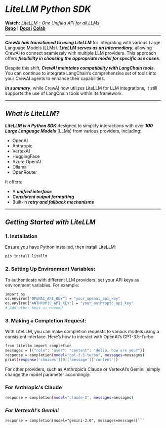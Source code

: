 # **_LiteLLM Python SDK_**

**Watch:** *[LiteLLM - One Unified API for all LLMs](https://www.youtube.com/watch?v=29_ipKNI8I0)*  
**[Repo](https://github.com/BerriAI/litellm)** | **[Docs](https://docs.litellm.ai/docs/#litellm-python-sdk)**| **[Colab](https://colab.research.google.com/github/BerriAI/litellm/blob/main/cookbook/liteLLM_Getting_Started.ipynb#scrollTo=speIkoX_8db4)**

---

**_CrewAI has transitioned to using LiteLLM_** for integrating with various Large Language Models (LLMs). **_LiteLLM serves as an intermediary_**, allowing CrewAI to connect seamlessly with multiple LLM providers. This approach offers **_flexibility in choosing the appropriate model for specific use cases_**.

Despite this shift, **_CrewAI maintains compatibility with LangChain tools_**. You can continue to integrate LangChain’s comprehensive set of tools into your CrewAI agents to enhance their capabilities.

**_In summary_**, while CrewAI now utilizes LiteLLM for LLM integrations, it still supports the use of LangChain tools within its framework.

---

## **_What is LiteLLM?_**

**_LiteLLM is a Python SDK_** designed to simplify interactions with over **_100 Large Language Models_** (LLMs) from various providers, including:

- OpenAI  
- Anthropic  
- VertexAI  
- HuggingFace  
- Azure OpenAI  
- Ollama  
- OpenRouter  

It offers:

- A **_unified interface_**
- **_Consistent output formatting_**
- Built-in **_retry and fallback mechanisms_**

---

## **_Getting Started with LiteLLM_**

### **1. Installation**

Ensure you have Python installed, then install LiteLLM:

```bash
pip install litellm
```

### **2. Setting Up Environment Variables:**

To authenticate with different LLM providers, set your API keys as environment variables. For example:

```bash
import os
os.environ["OPENAI_API_KEY"] = "your_openai_api_key"
os.environ["ANTHROPIC_API_KEY"] = "your_anthropic_api_key"
# Add other keys as needed
```

### **3. Making a Completion Request:**

With LiteLLM, you can make completion requests to various models using a consistent interface. Here’s how to interact with OpenAI’s GPT-3.5-Turbo:

```bash
from litellm import completion
messages = [{"role": "user", "content": "Hello, how are you?"}]
response = completion(model="gpt-3.5-turbo", messages=messages)
print(response['choices'][0]['message']['content'])
```



For other providers, such as Anthropic’s Claude or VertexAI’s Gemini, simply change the model parameter accordingly:
### **For Anthropic's Claude**

```bash
response = completion(model="claude-2", messages=messages)
```

### *For VertexAI's Gemini*
```
response = completion(model="gemini-2.0", messages=messages)```


